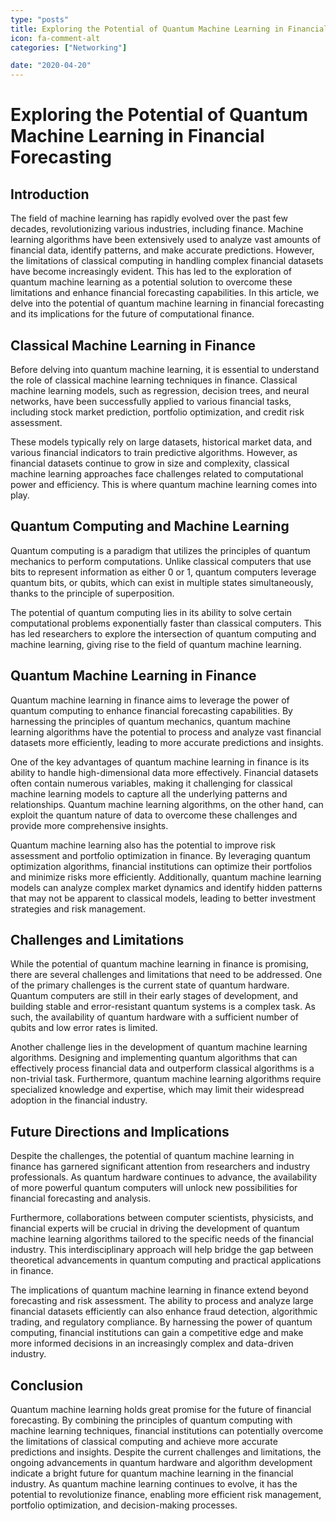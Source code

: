 ```yaml
---
type: "posts"
title: Exploring the Potential of Quantum Machine Learning in Financial Forecasting
icon: fa-comment-alt
categories: ["Networking"]

date: "2020-04-20"
---
```




# Exploring the Potential of Quantum Machine Learning in Financial Forecasting

## Introduction

The field of machine learning has rapidly evolved over the past few decades, revolutionizing various industries, including finance. Machine learning algorithms have been extensively used to analyze vast amounts of financial data, identify patterns, and make accurate predictions. However, the limitations of classical computing in handling complex financial datasets have become increasingly evident. This has led to the exploration of quantum machine learning as a potential solution to overcome these limitations and enhance financial forecasting capabilities. In this article, we delve into the potential of quantum machine learning in financial forecasting and its implications for the future of computational finance.

## Classical Machine Learning in Finance

Before delving into quantum machine learning, it is essential to understand the role of classical machine learning techniques in finance. Classical machine learning models, such as regression, decision trees, and neural networks, have been successfully applied to various financial tasks, including stock market prediction, portfolio optimization, and credit risk assessment.

These models typically rely on large datasets, historical market data, and various financial indicators to train predictive algorithms. However, as financial datasets continue to grow in size and complexity, classical machine learning approaches face challenges related to computational power and efficiency. This is where quantum machine learning comes into play.

## Quantum Computing and Machine Learning

Quantum computing is a paradigm that utilizes the principles of quantum mechanics to perform computations. Unlike classical computers that use bits to represent information as either 0 or 1, quantum computers leverage quantum bits, or qubits, which can exist in multiple states simultaneously, thanks to the principle of superposition.

The potential of quantum computing lies in its ability to solve certain computational problems exponentially faster than classical computers. This has led researchers to explore the intersection of quantum computing and machine learning, giving rise to the field of quantum machine learning.

## Quantum Machine Learning in Finance

Quantum machine learning in finance aims to leverage the power of quantum computing to enhance financial forecasting capabilities. By harnessing the principles of quantum mechanics, quantum machine learning algorithms have the potential to process and analyze vast financial datasets more efficiently, leading to more accurate predictions and insights.

One of the key advantages of quantum machine learning in finance is its ability to handle high-dimensional data more effectively. Financial datasets often contain numerous variables, making it challenging for classical machine learning models to capture all the underlying patterns and relationships. Quantum machine learning algorithms, on the other hand, can exploit the quantum nature of data to overcome these challenges and provide more comprehensive insights.

Quantum machine learning also has the potential to improve risk assessment and portfolio optimization in finance. By leveraging quantum optimization algorithms, financial institutions can optimize their portfolios and minimize risks more efficiently. Additionally, quantum machine learning models can analyze complex market dynamics and identify hidden patterns that may not be apparent to classical models, leading to better investment strategies and risk management.

## Challenges and Limitations

While the potential of quantum machine learning in finance is promising, there are several challenges and limitations that need to be addressed. One of the primary challenges is the current state of quantum hardware. Quantum computers are still in their early stages of development, and building stable and error-resistant quantum systems is a complex task. As such, the availability of quantum hardware with a sufficient number of qubits and low error rates is limited.

Another challenge lies in the development of quantum machine learning algorithms. Designing and implementing quantum algorithms that can effectively process financial data and outperform classical algorithms is a non-trivial task. Furthermore, quantum machine learning algorithms require specialized knowledge and expertise, which may limit their widespread adoption in the financial industry.

## Future Directions and Implications

Despite the challenges, the potential of quantum machine learning in finance has garnered significant attention from researchers and industry professionals. As quantum hardware continues to advance, the availability of more powerful quantum computers will unlock new possibilities for financial forecasting and analysis.

Furthermore, collaborations between computer scientists, physicists, and financial experts will be crucial in driving the development of quantum machine learning algorithms tailored to the specific needs of the financial industry. This interdisciplinary approach will help bridge the gap between theoretical advancements in quantum computing and practical applications in finance.

The implications of quantum machine learning in finance extend beyond forecasting and risk assessment. The ability to process and analyze large financial datasets efficiently can also enhance fraud detection, algorithmic trading, and regulatory compliance. By harnessing the power of quantum computing, financial institutions can gain a competitive edge and make more informed decisions in an increasingly complex and data-driven industry.

## Conclusion

Quantum machine learning holds great promise for the future of financial forecasting. By combining the principles of quantum computing with machine learning techniques, financial institutions can potentially overcome the limitations of classical computing and achieve more accurate predictions and insights. Despite the current challenges and limitations, the ongoing advancements in quantum hardware and algorithm development indicate a bright future for quantum machine learning in the financial industry. As quantum machine learning continues to evolve, it has the potential to revolutionize finance, enabling more efficient risk management, portfolio optimization, and decision-making processes.